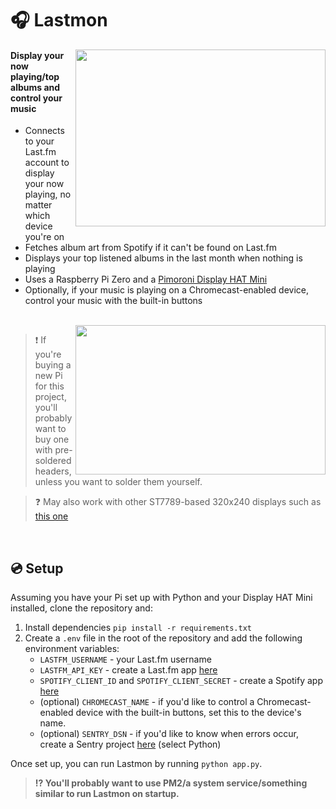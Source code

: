 # 🎧 Lastmon
<img align="right" width="400" height="283" src="https://github.com/user-attachments/assets/36a79db5-e383-4575-8235-85f7021c500d">
<h4>Display your now playing/top albums and control your music</h4>
<ul>
  <li>Connects to your Last.fm account to display your now playing, no matter which device you're on</li>
  <li>Fetches album art from Spotify if it can't be found on Last.fm</li>
  <li>Displays your top listened albums in the last month when nothing is playing</li>
  <li>Uses a Raspberry Pi Zero and a <a href="https://shop.pimoroni.com/products/display-hat-mini">Pimoroni Display HAT Mini</a></li>
  <li>Optionally, if your music is playing on a Chromecast-enabled device, control your music with the built-in buttons</li>
</ul>
<br>
<img align="right" width="400" height="239" src="https://github.com/user-attachments/assets/0ac7804b-b353-44b2-bd93-b8625357692e">
<blockquote>❗ If you're buying a new Pi for this project, you'll probably want to buy one with pre-soldered headers, unless you want to solder them yourself.</blockquote>
<blockquote>❓ May also work with other ST7789-based 320x240 displays such as <a href="https://www.adafruit.com/product/4311">this one</a></blockquote>
<br>

## 💿 Setup
Assuming you have your Pi set up with Python and your Display HAT Mini installed, clone the repository and:
1. Install dependencies `pip install -r requirements.txt`
2. Create a `.env` file in the root of the repository and add the following environment variables:
   - `LASTFM_USERNAME` - your Last.fm username
   - `LASTFM_API_KEY` - create a Last.fm app [here](https://www.last.fm/api/accounts)
   - `SPOTIFY_CLIENT_ID` and `SPOTIFY_CLIENT_SECRET` - create a Spotify app [here](https://developer.spotify.com/dashboard)
   - (optional) `CHROMECAST_NAME` - if you'd like to control a Chromecast-enabled device with the built-in buttons, set this to the device's name.
   - (optional) `SENTRY_DSN` - if you'd like to know when errors occur, create a Sentry project [here](https://sentry.io/projects/new/) (select Python)

Once set up, you can run Lastmon by running `python app.py`.
> **⁉️ You'll probably want to use PM2/a system service/something similar to run Lastmon on startup.**

